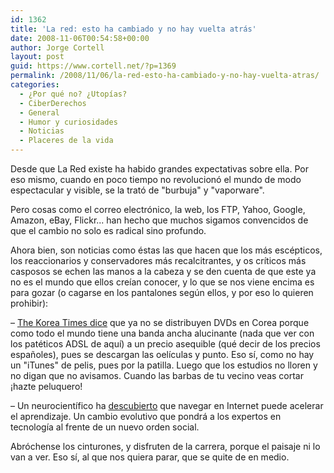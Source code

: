```yaml
---
id: 1362
title: 'La red: esto ha cambiado y no hay vuelta atrás'
date: 2008-11-06T00:54:58+00:00
author: Jorge Cortell
layout: post
guid: https://www.cortell.net/?p=1369
permalink: /2008/11/06/la-red-esto-ha-cambiado-y-no-hay-vuelta-atras/
categories:
  - ¿Por qué no? ¿Utopías?
  - CiberDerechos
  - General
  - Humor y curiosidades
  - Noticias
  - Placeres de la vida
---
```

Desde que La Red existe ha habido grandes expectativas sobre ella. Por eso mismo, cuando en poco tiempo no revolucionó el mundo de modo espectacular y visible, se la trató de "burbuja" y "vaporware".

Pero cosas como el correo electrónico, la web, los FTP, Yahoo, Google, Amazon, eBay, Flickr... han hecho que muchos sigamos convencidos de que el cambio no solo es radical sino profundo.

Ahora bien, son noticias como éstas las que hacen que los más escépticos, los reaccionarios y conservadores más recalcitrantes, y os críticos más casposos se echen las manos a la cabeza y se den cuenta de que este ya no es el mundo que ellos creían conocer, y lo que se nos viene encima es para gozar (o cagarse en los pantalones según ellos, y por eso lo quieren prohibir):

– <a title="https://www.koreatimes.co.kr/www/news/biz/2008/09/123_30420.html" href="https://www.koreatimes.co.kr/www/news/biz/2008/09/123_30420.html" target="_blank">The Korea Times dice</a> que ya no se distribuyen DVDs en Corea porque como todo el mundo tiene una banda ancha alucinante (nada que ver con los patéticos ADSL de aquí) a un precio asequible (qué decir de los precios españoles), pues se descargan las oelículas y punto. Eso sí, como no hay un "iTunes" de pelis, pues por la patilla. Luego que los estudios no lloren y no digan que no avisamos. Cuando las barbas de tu vecino veas cortar ¡hazte peluquero!

– Un neurocientífico ha <a title="https://digital.telepolis.com/cgi-bin/reubica?id=514100&origen=EDTecnologia" href="https://digital.telepolis.com/cgi-bin/reubica?id=514100&origen=EDTecnologia" target="_blank">descubierto</a> que navegar en Internet puede acelerar el aprendizaje. Un cambio evolutivo que pondrá a los expertos en tecnología al frente de un nuevo orden social.

Abróchense los cinturones, y disfruten de la carrera, porque el paisaje ni lo van a ver. Eso sí, al que nos quiera parar, que se quite de en medio.